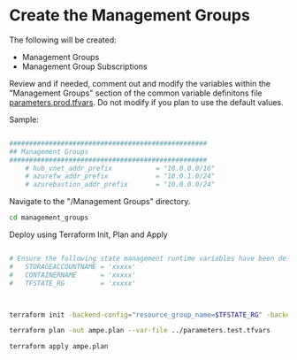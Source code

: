 # Create the Management Groups

The following will be created:

* Management Groups
* Management Group Subscriptions

Review and if needed, comment out and modify the variables within the "Management Groups" section of the common variable definitons file [parameters.prod.tfvars](./parameters.prod.tfvars). Do not modify if you plan to use the default values.

Sample:

```bash

##################################################
## Management Groups
##################################################
    # hub_vnet_addr_prefix           = "10.0.0.0/16"
    # azurefw_addr_prefix            = "10.0.1.0/24"
    # azurebastion_addr_prefix       = "10.0.0.0/24"

```

Navigate to the "/Management Groups" directory. 

```bash
cd management_groups
```
Deploy using Terraform Init, Plan and Apply

```bash

# Ensure the following state management runtime variables have been defined:
#   STORAGEACCOUNTNAME = 'xxxxx'
#   CONTAINERNAME      = 'xxxxx'
#   TFSTATE_RG         = 'xxxxx'



terraform init -backend-config="resource_group_name=$TFSTATE_RG" -backend-config="storage_account_name=$STORAGEACCOUNTNAME" -backend-config="container_name=$CONTAINERNAME"
```

```bash
terraform plan -out ampe.plan --var-file ../parameters.test.tfvars
```

```bash
terraform apply ampe.plan
```